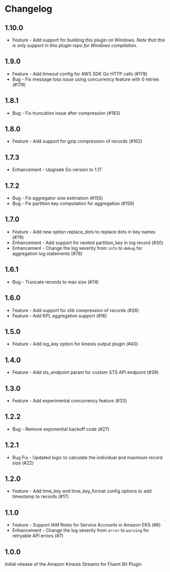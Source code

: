 # Changelog

## 1.10.0
* Feature - Add support for building this plugin on Windows. *Note that this is only support in this plugin repo for Windows compilation.*

## 1.9.0
* Feature - Add timeout config for AWS SDK Go HTTP calls (#178)
* Bug - Fix message loss issue using concurrency feature with 0 retries (#179)

## 1.8.1
* Bug - Fix truncation issue after compression (#183)

## 1.8.0
* Feature - Add support for gzip compression of records (#162)

## 1.7.3
* Enhancement - Upgrade Go version to 1.17

## 1.7.2
* Bug - Fix aggregator size estimation (#155)
* Bug - Fix partition key computation for aggregation (#158)

## 1.7.0
* Feature - Add new option replace_dots to replace dots in key names (#79)
* Enhancement - Add support for nested partition_key in log record (#30)
* Enhancement - Change the log severity from `info` to `debug` for aggregation log statements (#78)

## 1.6.1
* Bug - Truncate records to max size (#74)

## 1.6.0
* Feature - Add support for zlib compression of records (#26)
* Feature - Add KPL aggregation support (#16)

## 1.5.0
* Feature - Add log_key option for kinesis output plugin (#40)

## 1.4.0
* Feature - Add sts_endpoint param for custom STS API endpoint (#39)

## 1.3.0
* Feature - Add experimental concurrency feature (#33)

## 1.2.2
* Bug - Remove exponential backoff code (#27)

## 1.2.1
* Bug Fix - Updated logic to calculate the individual and maximum record size (#22)

## 1.2.0
* Feature - Add time_key and time_key_format config options to add timestamp to records (#17)

## 1.1.0
* Feature - Support IAM Roles for Service Accounts in Amazon EKS (#6)
* Enhancement - Change the log severity from `error` to `warning` for retryable API errors (#7)

## 1.0.0
Initial release of the Amazon Kinesis Streams for Fluent Bit Plugin
